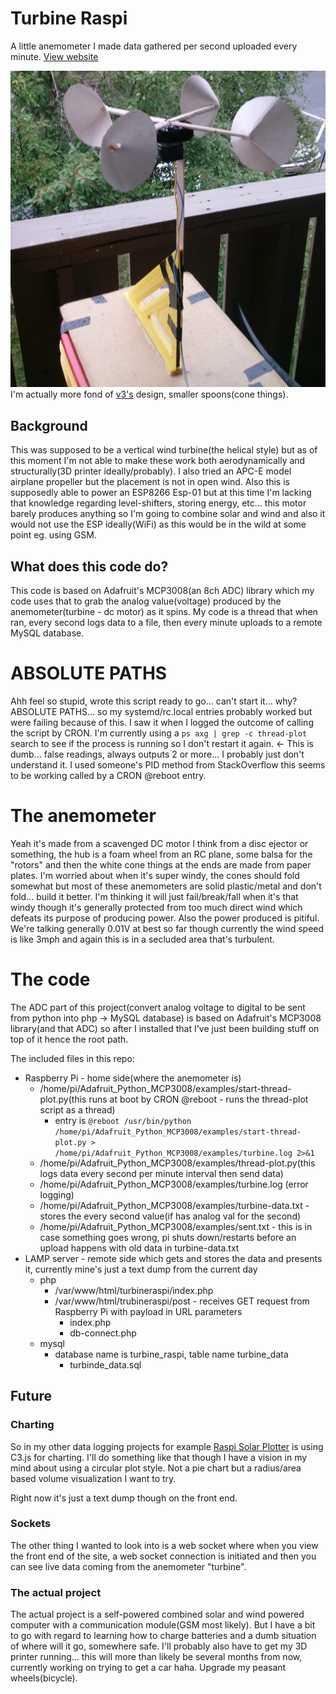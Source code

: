 # Turbine Raspi
A little anemometer I made data gathered per second uploaded every minute. [View website](turbineraspi.com)

![v4](https://raw.githubusercontent.com/jdc-cunningham/turbine-raspi/master/v_4_2.jpg)
I'm actually more fond of [v3's](https://raw.githubusercontent.com/jdc-cunningham/turbine-raspi/master/v_3.jpg) design, smaller spoons(cone things).

## Background
This was supposed to be a vertical wind turbine(the helical style) but as of this moment I'm not able to make these work both aerodynamically and structurally(3D printer ideally/probably). I also tried an APC-E model airplane propeller but the placement is not in open wind. Also this is supposedly able to power an ESP8266 Esp-01 but at this time I'm lacking that knowledge regarding level-shifters, storing energy, etc... this motor barely produces anything so I'm going to combine solar and wind and also it would not use the ESP ideally(WiFi) as this would be in the wild at some point eg. using GSM.

## What does this code do?
This code is based on Adafruit's MCP3008(an 8ch ADC) library which my code uses that to grab the analog value(voltage) produced by the anemometer(turbine - dc motor) as it spins. My code is a thread that when ran, every second logs data to a file, then every minute uploads to a remote MySQL database.

# ABSOLUTE PATHS
Ahh feel so stupid, wrote this script ready to go... can't start it... why? ABSOLUTE PATHS... so my systemd/rc.local entries probably worked but were failing because of this. I saw it when I logged the outcome of calling the script by CRON. I'm currently using a `ps axg | grep -c thread-plot` search to see if the process is running so I don't restart it again. <- This is dumb... false readings, always outputs 2 or more... I probably just don't understand it. I used someone's PID method from StackOverflow this seems to be working called by a CRON @reboot entry.

# The anemometer
Yeah it's made from a scavenged DC motor I think from a disc ejector or something, the hub is a foam wheel from an RC plane, some balsa for the "rotors" and then the white cone things at the ends are made from paper plates. I'm worried about when it's super windy, the cones should fold somewhat but most of these anemometers are solid plastic/metal and don't fold... build it better. I'm thinking it will just fail/break/fall when it's that windy though it's generally protected from too much direct wind which defeats its purpose of producing power. Also the power produced is pitiful. We're talking generally 0.01V at best so far though currently the wind speed is like 3mph and again this is in a secluded area that's turbulent.

# The code
The ADC part of this project(convert analog voltage to digital to be sent from python into php -> MySQL database) is based on Adafruit's MCP3008 library(and that ADC) so after I installed that I've just been building stuff on top of it hence the root path.

The included files in this repo:
* Raspberry Pi - home side(where the anemometer is)
  * /home/pi/Adafruit_Python_MCP3008/examples/start-thread-plot.py(this runs at boot by CRON @reboot - runs the thread-plot script as a thread)
    * entry is `@reboot /usr/bin/python /home/pi/Adafruit_Python_MCP3008/examples/start-thread-plot.py > /home/pi/Adafruit_Python_MCP3008/examples/turbine.log 2>&1`
  * /home/pi/Adafruit_Python_MCP3008/examples/thread-plot.py(this logs data every second per minute interval then send data)
  * /home/pi/Adafruit_Python_MCP3008/examples/turbine.log (error logging)
  * /home/pi/Adafruit_Python_MCP3008/examples/turbine-data.txt - stores the every second value(if has analog val for the second)
  * /home/pi/Adafruit_Python_MCP3008/examples/sent.txt - this is in case something goes wrong, pi shuts down/restarts before an upload happens with old data in turbine-data.txt
* LAMP server - remote side which gets and stores the data and presents it, currently mine's just a text dump from the current day
  * php
    * /var/www/html/turbineraspi/index.php
    * /var/www/html/trubineraspi/post - receives GET request from Raspberry Pi with payload in URL parameters
      * index.php
      * db-connect.php
  * mysql
    * database name is turbine_raspi, table name turbine_data
      * turbinde_data.sql
      
## Future
### Charting
So in my other data logging projects for example [Raspi Solar Plotter](raspisolarplotter.com) is using C3.js for charting. I'll do something like that though I have a vision in my mind about using a circular plot style. Not a pie chart but a radius/area based volume visualization I want to try.

Right now it's just a text dump though on the front end.

### Sockets
The other thing I wanted to look into is a web socket where when you view the front end of the site, a web socket connection is initiated and then you can see live data coming from the anemometer "turbine".

### The actual project
The actual project is a self-powered combined solar and wind powered computer with a communication module(GSM most likely). But I have a bit to go with regard to learning how to charge batteries and a dumb situation of where will it go, somewhere safe. I'll probably also have to get my 3D printer running... this will more than likely be several months from now, currently working on trying to get a car haha. Upgrade my peasant wheels(bicycle).
